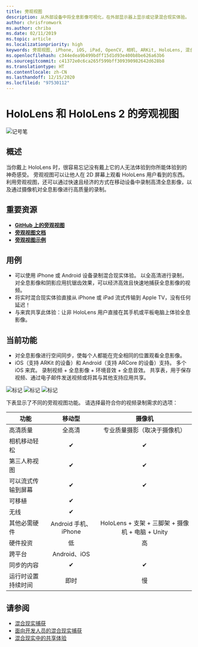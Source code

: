```yaml
---
title: 旁观视图
description: 从外部设备中将全息影像可视化，在外部显示器上显示或记录混合现实体验。
author: chrisfromwork
ms.author: chriba
ms.date: 02/11/2019
ms.topic: article
ms.localizationpriority: high
keywords: 旁观视图, iPhone, iOS, iPad, OpenCV, 相机, ARKit, HoloLens, 混合现实, MixedRealityToolkit, 演示, 录制
ms.openlocfilehash: c344edea9b499bdff15d1d93e400b8be626a63b6
ms.sourcegitcommit: c41372e0c6ca265f599bff309390982642d628b8
ms.translationtype: HT
ms.contentlocale: zh-CN
ms.lasthandoff: 12/15/2020
ms.locfileid: "97530112"
---
```

# <a name="spectator-view-for-hololens-and-hololens-2"></a>HoloLens 和 HoloLens 2 的旁观视图

![记号笔](images/SpecViewPhoneHero.jpg)

## <a name="overview"></a>概述

当你戴上 HoloLens 时，很容易忘记没有戴上它的人无法体验到你所能体验到的神奇感受。 旁观视图可以让他人在 2D 屏幕上观看 HoloLens 用户看到的东西。 利用旁观视图，还可以通过快速且经济的方式在移动设备中录制高清全息影像，以及通过摄像机对全息影像进行高质量的录制。

## <a name="key-resources"></a>重要资源

* [**GitHub 上的旁观视图**](https://github.com/microsoft/MixedReality-SpectatorView)
* [**旁观视图文档**](https://microsoft.github.io/MixedReality-SpectatorView/README.html)
* [**旁观视图示例**](https://github.com/microsoft/MixedReality-SpectatorView/tree/master/samples)

## <a name="use-cases"></a>用例

* 可以使用 iPhone 或 Android 设备录制混合现实体验。 以全高清进行录制，对全息影像和阴影应用抗锯齿效果，可以经济高效且快速地捕获全息影像的视频。
* 将实时混合现实体验直接从 iPhone 或 iPad 流式传输到 Apple TV，没有任何延迟！
* 与来宾共享此体验：让非 HoloLens 用户直接在其手机或平板电脑上体验全息影像。

## <a name="current-features"></a>当前功能

* 对全息影像进行空间同步，使每个人都能在完全相同的位置观看全息影像。
* iOS（支持 ARKit 的设备）和 Android（支持 ARCore 的设备）支持。
多个 iOS 来宾。
录制视频 + 全息影像 + 环境音效 + 全息音效。
共享表，用于保存视频、通过电子邮件发送视频或将其与其他支持应用共享。

![标记](images/SpecViewPhoneDemo.jpg)
![标记](images/hololensspectatorview-500px.jpg) ![标记](images/spectatorview-300px.png)

下表显示了不同的旁观视图功能。 请选择最符合你的视频录制需求的选项：

|      功能                                | 移动型                  |                    摄像机              |
|--------------------------------------|:-----------------------:|:-------------------------------------------:|
| 高清质量                           |         全高清         |        专业质量摄影（取决于摄像机）      |
| 相机移动轻松                 |            ✔            |                      ✔                      |
| 第三人称视图                    |            ✔            |                      ✔                      |
| 可以流式传输到屏幕           |            ✔            |                      ✔                      |
| 可移植                             |            ✔            |                                             |
| 无线                             |            ✔            |                                             |
| 其他必需硬件         |     Android 手机、iPhone    | HoloLens + 支架 + 三脚架 + 摄像机 + 电脑 + Unity |
| 硬件投资                  |           低            |                     高                    |
| 跨平台                       |           Android、iOS   |                                             |
| 同步的内容                 |            ✔            |                      ✔                      |
| 运行时设置持续时间               |         即时          |                     慢                    |
## <a name="see-also"></a>请参阅

* [混合现实捕获](../../mixed-reality-capture.md) 
* [面向开发人员的混合现实捕获](mixed-reality-capture-for-developers.md)
* [混合现实中的共享体验](shared-experiences-in-mixed-reality.md)
